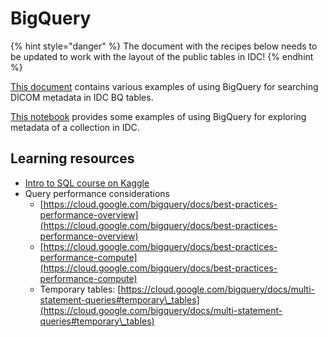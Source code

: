 # BigQuery

{% hint style="danger" %}
The document with the recipes below needs to be updated to work with the layout of the public tables in IDC!
{% endhint %}

[This document](https://docs.google.com/document/d/1qC5\_qUFBQ2HmEjfYQa9WaH1Y-erMlfis00bbU8UPnRs/edit?usp=sharing) contains various examples of using BigQuery for searching DICOM metadata in IDC BQ tables.

[This notebook](https://github.com/ImagingDataCommons/IDC-Examples/blob/master/notebooks/LIDC\_exploration.ipynb) provides some examples of using BigQuery for exploring metadata of a collection in IDC.

## Learning resources

* [Intro to SQL course on Kaggle](https://www.kaggle.com/learn/intro-to-sql)
* Query performance considerations
  * [https://cloud.google.com/bigquery/docs/best-practices-performance-overview](https://cloud.google.com/bigquery/docs/best-practices-performance-overview)
  * [https://cloud.google.com/bigquery/docs/best-practices-performance-compute](https://cloud.google.com/bigquery/docs/best-practices-performance-compute)
  * Temporary tables: [https://cloud.google.com/bigquery/docs/multi-statement-queries#temporary\_tables](https://cloud.google.com/bigquery/docs/multi-statement-queries#temporary\_tables)
